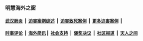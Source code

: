 
### 明慧海外之窗

####  [武汉肺炎](indexes/365.md?t=06270001) &nbsp;|&nbsp;  [迫害案例综述](indexes/328.md?t=06270001) &nbsp;|&nbsp; [迫害致死案例](indexes/277.md?t=06270001)  &nbsp;|&nbsp; [更多迫害案例](indexes/81.md?t=06270001)  &nbsp;|&nbsp; 
####  [时事评论](indexes/19.md?t=06270001) &nbsp;|&nbsp; [海外简讯](indexes/245.md?t=06270001)&nbsp;|&nbsp;  [社会支持](indexes/140.md?t=06270001) &nbsp;|&nbsp; [褒奖决议](indexes/282.md?t=06270001) &nbsp;|&nbsp; [社区报道](indexes/91.md?t=06270001)  &nbsp;|&nbsp; [天人之间](indexes/78.md?t=06270001) 

